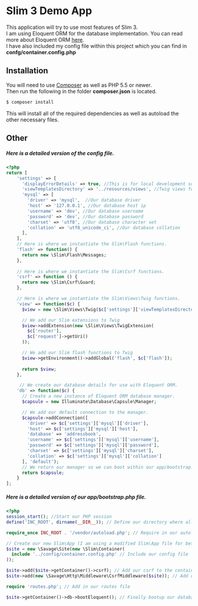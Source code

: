 # Slim 3 Demo App
This application will try to use most features of Slim 3.  
I am using Eloquent ORM for the database implementation. You can read more about Eloquent ORM [here](https://laravel.com/docs/master/eloquent).  
I have also included my config file within this project which you can find in **confg/container.config.php**  


## Installation
You will need to use [Composer](https://getcomposer.org/) as well as PHP 5.5 or newer.  
Then run the following in the folder **composer.json** is located.
```bash
$ composer install
```
This will install all of the required dependencies as well as autoload the other necessary files.

## Other

##### Here is a detailed version of the config file.
``` php
<?php
return [
    'settings' => [
      'displayErrorDetails' => true, //This is for local development so we can see Slim errors
      'viewTemplatesDirectory' => '../resources/views', //Twig views folder
      'mysql' => [
        'driver' => 'mysql',  //Our database driver
        'host' => '127.0.0.1', //Our database host ip
        'username' => 'dev', //Our database username
        'password' => 'dev', //Our database password
        'charset' => 'utf8', //Our database character set
        'collation' => 'utf8_unicode_ci', //Our database collation
      ],
    ],
    // Here is where we instantiate the Slim\Flash functions.
    'flash' => function() {
      return new \Slim\Flash\Messages;
    },
    
    // Here is where we instantiate the Slim\Csrf functions.
    'csrf' => function () {
      return new \Slim\Csrf\Guard;
    },

    // Here is where we instantiate the Slim\Views\Twig functions.
    'view' => function($c) {
      $view = new \Slim\Views\Twig($c['settings']['viewTemplatesDirectory']); // We pass in our templates directory that we set above in the settings

      // We add our Slim extensions to Twig
      $view->addExtension(new \Slim\Views\TwigExtension(
        $c['router'],
        $c['request']->getUri()
      ));

      // We add our Slim flash functions to Twig
      $view->getEnvironment()->addGlobal('flash', $c['flash']);
    
      return $view;
    },

     // We create our database details for use with Eloquent ORM.
    'db' => function($c) {
      // Create a new instance of Eloquent ORM database manager.
      $capsule = new Illuminate\Database\Capsule\Manager;

      // We add our default connection to the manager.
      $capsule->addConnection([
        'driver' => $c['settings']['mysql']['driver'],
        'host' => $c['settings']['mysql']['host'],
        'database' => 'addressbook',
        'username' => $c['settings']['mysql']['username'],
        'password' => $c['settings']['mysql']['password'],
        'charset' => $c['settings']['mysql']['charset'],
        'collation' => $c['settings']['mysql']['collation']
      ], 'default');
      // We return our manager so we can boot within our app/bootstrap.php class.
      return $capsule;
    }
];
```

##### Here is a detailed version of our app/bootstrap.php file. #####
``` php
<?php
session_start(); //Start our PHP session
define('INC_ROOT', dirname(__DIR__)); // Define our directory where all of our files are stored.

require_once INC_ROOT . '/vendor/autoload.php'; // Require in our autoloader

// Create our new Slim\App (I am using a modified Slim\App file for better control and more abilities)
$site = new \Savage\Site(new \Slim\Container(
  include '../config/container.config.php' // Include our config file
));

$site->add($site->getContainer()->csrf); // Add our csrf to the container
$site->add(new \Savage\Http\Middleware\CsrfMiddleware($site)); // Add our csrf middleware to the container

require 'routes.php'; // Add in our routes file

$site->getContainer()->db->bootEloquent(); // Finally bootup our database for use
```